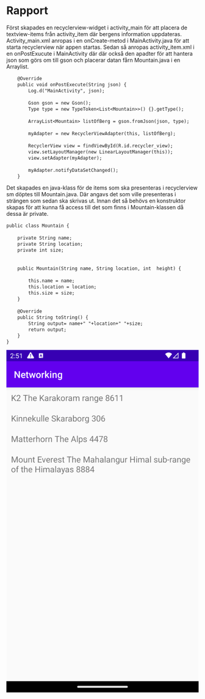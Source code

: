 
# Rapport

Först skapades en recyclerview-widget i activity_main för att placera de textview-items från activity_item
där bergens information uppdateras. Activity_main.xml anropas i en onCreate-metod i MainActivity.java för 
att starta recyclerview när appen startas. Sedan så anropas activity_item.xml i en onPostExucute i MainActivity 
där där också den apadter för att hantera json som görs om till gson och placerar datan fårn Mountain.java 
i en Arraylist. 
```
    @Override
    public void onPostExecute(String json) {
        Log.d("MainActivity", json);

        Gson gson = new Gson();
        Type type = new TypeToken<List<Mountain>>() {}.getType();

        ArrayList<Mountain> listOfBerg = gson.fromJson(json, type);

        myAdapter = new RecyclerViewAdapter(this, listOfBerg);

        RecyclerView view = findViewById(R.id.recycler_view);
        view.setLayoutManager(new LinearLayoutManager(this));
        view.setAdapter(myAdapter);

        myAdapter.notifyDataSetChanged();
    }
```
Det skapades en java-klass för de items som ska presenteras i recyclerview sm döptes till Mountain.java.
Där angavs det som ville presenteras i strängen som sedan ska skrivas ut. Innan det så behövs en konstruktor 
skapas för att kunna få access till det som finns i Mountain-klassen då dessa är private. 
```
public class Mountain {

    private String name;
    private String location;
    private int size;


    public Mountain(String name, String location, int  height) {

        this.name = name;
        this.location = location;
        this.size = size;
    }

    @Override
    public String toString() {
        String output= name+" "+location+" "+size;
        return output;
    }
}
```

![img.png](img.png)
